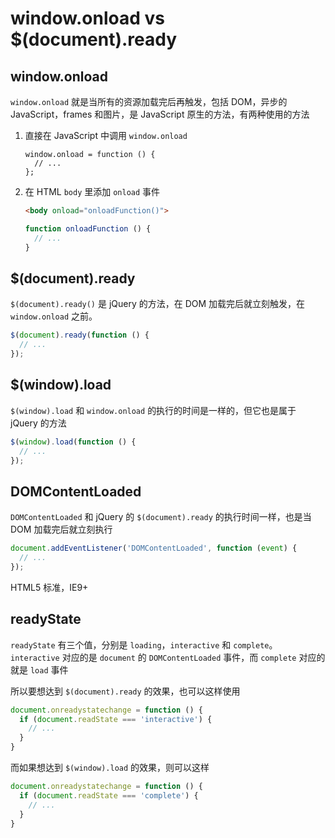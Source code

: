 # window.onload vs $(document).ready

## window.onload

`window.onload` 就是当所有的资源加载完后再触发，包括 DOM，异步的 JavaScript，frames 和图片，是 JavaScript 原生的方法，有两种使用的方法

1. 直接在 JavaScript 中调用 `window.onload`

    ```javscript
    window.onload = function () {
      // ...
    };
    ```
    
2. 在 HTML `body` 里添加 `onload` 事件

    ```html
    <body onload="onloadFunction()">
    ```
    
    ```javascript
    function onloadFunction () {
      // ...
    }
    ```

## $(document).ready

`$(document).ready()` 是 jQuery 的方法，在 DOM 加载完后就立刻触发，在 `window.onload` 之前。

```javascript
$(document).ready(function () {
  // ...
});
```

## $(window).load

`$(window).load` 和 `window.onload` 的执行的时间是一样的，但它也是属于 jQuery 的方法

```javascript
$(window).load(function () {
  // ...
}); 
```

## DOMContentLoaded

`DOMContentLoaded` 和 jQuery 的 `$(document).ready` 的执行时间一样，也是当 DOM 加载完后就立刻执行

```javascript
document.addEventListener('DOMContentLoaded', function (event) {
  // ...
});
```

HTML5 标准，IE9+

## readyState

`readyState` 有三个值，分别是 `loading`，`interactive` 和 `complete`。 `interactive` 对应的是 `document` 的 `DOMContentLoaded` 事件，而 `complete` 对应的就是 `load` 事件

所以要想达到 `$(document).ready` 的效果，也可以这样使用

```javascript
document.onreadystatechange = function () {
  if (document.readState === 'interactive') {
    // ...
  }
}
```

而如果想达到 `$(window).load` 的效果，则可以这样

```javascript
document.onreadystatechange = function () {
  if (document.readState === 'complete') {
    // ...
  }
}
```
